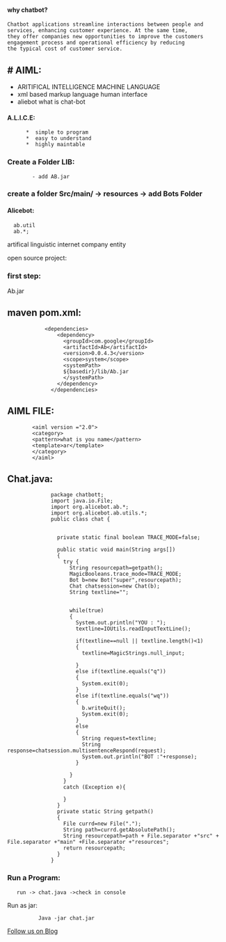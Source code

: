 #### why chatbot?

```
Chatbot applications streamline interactions between people and services, enhancing customer experience. At the same time,
they offer companies new opportunities to improve the customers engagement process and operational efficiency by reducing 
the typical cost of customer service.

```

## # AIML: 

   * ARITIFICAL INTELLIGENCE MACHINE LANGUAGE
   * xml based markup language human interface
   * aliebot what is chat-bot

#### A.L.I.C.E:

          *  simple to program
          *  easy to understand
          *  highly maintable
      

### Create a Folder LIB:

            - add AB.jar
          
### create a folder Src/main/  -> resources -> add Bots Folder
          

#### Alicebot:

      ab.util
      ab.*;

artifical linguistic internet company entity

open source project:

### first step:

  Ab.jar

## maven pom.xml:

                <dependencies>
                    <dependency>
                      <groupId>com.google</groupId>
                      <artifactId>Ab</artifactId>
                      <version>0.0.4.3</version>
                      <scope>system</scope>
                      <systemPath>
                      ${basedir}/lib/Ab.jar
                      </systemPath>
                    </dependency>
                  </dependencies>

 ## AIML FILE:
 
 
            <aiml version ="2.0">
            <category>
            <pattern>what is you name</pattern>
            <template>ar</template>
            </category>
            </aiml>
            
## Chat.java:

                  package chatbott;
                  import java.io.File;
                  import org.alicebot.ab.*;
                  import org.alicebot.ab.utils.*;
                  public class chat {


                    private static final boolean TRACE_MODE=false;

                    public static void main(String args[])
                    {
                      try {
                        String resourcepath=getpath();
                        MagicBooleans.trace_mode=TRACE_MODE;
                        Bot b=new Bot("super",resourcepath);
                        Chat chatsession=new Chat(b);
                        String textline="";


                        while(true)
                        {
                          System.out.println("YOU : ");
                          textline=IOUtils.readInputTextLine();

                          if(textline==null || textline.length()<1)
                          {
                            textline=MagicStrings.null_input;

                          }
                          else if(textline.equals("q"))
                          {
                            System.exit(0);
                          }
                          else if(textline.equals("wq"))
                          {
                            b.writeQuit();
                            System.exit(0);
                          }
                          else
                          {
                            String request=textline;
                            String response=chatsession.multisentenceRespond(request);
                            System.out.println("BOT :"+response);
                          }

                        }
                      }
                      catch (Exception e){

                      }
                    }
                    private static String getpath()
                    {
                      File currd=new File(".");
                      String path=currd.getAbsolutePath();
                      String resourcepath=path + File.separator +"src" + File.separator +"main" +File.separator +"resources";
                      return resourcepath;
                    }
                  }


### Run a Program:

       run -> chat.java ->check in console


Run as jar:

              Java -jar chat.jar
       
       
               
<a href="http://starwalt.in/Blogs/index.html">Follow us on Blog</a>



